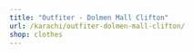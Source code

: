 ```yaml
---
title: "Outfiter - Dolmen Mall Clifton"
url: /karachi/outfiter-dolmen-mall-clifton/
shop: clothes
---
```

